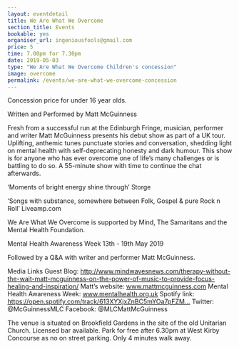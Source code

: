 ```yaml
---
layout: eventdetail
title: We Are What We Overcome
section_title: Events
bookable: yes
organiser_url: ingeniousfools@gmail.com
price: 5
time: 7.00pm for 7.30pm
date: 2019-05-03
type: "We Are What We Overcome Children's concession"
image: overcome
permalink: /events/we-are-what-we-overcome-concession
---
```


Concession price for under 16 year olds.

Written and Performed by Matt McGuinness

Fresh from a successful run at the Edinburgh Fringe, musician, performer and writer Matt McGuinness presents his debut show as part of a UK tour. Uplifting, anthemic tunes punctuate stories and conversation, shedding light on mental health with self-deprecating honesty and dark humour. This show is for anyone who has ever overcome one of life’s many challenges or is battling to do so.
A 55-minute show with time to continue the chat afterwards.

‘Moments of bright energy shine through’ Storge

‘Songs with substance, somewhere between Folk, Gospel & pure Rock n Roll’ Liveamp.com

We Are What We Overcome is supported by Mind, The Samaritans and the Mental Health Foundation.

Mental Health Awareness Week 13th - 19th May 2019

Followed by a Q&A with writer and performer Matt McGuinness.

Media Links
Guest Blog: http://www.mindwavesnews.com/therapy-without-the-wait-matt-mcguinness-on-the-power-of-music-to-provide-focus-healing-and-inspiration/
Matt’s website: www.mattmcguinness.com
Mental Health Awareness Week: www.mentalhealth.org.uk
Spotify link: https://open.spotify.com/track/613XYXjxZnBC5mYOa7pFZM…
Twitter: @McGuinnessMLC
Facebook: @MLCMattMcGuinness

The venue is situated on Brookfield Gardens in the site of the old Unitarian Church. Licensed bar available. Park for free after 6.30pm at West Kirby Concourse as no on street parking. Only 4 minutes walk away.
